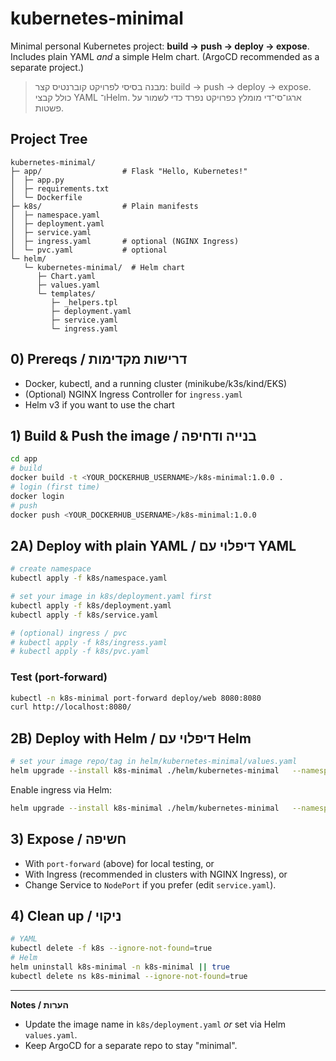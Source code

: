 # kubernetes-minimal

Minimal personal Kubernetes project: **build → push → deploy → expose**.
Includes plain YAML *and* a simple Helm chart. (ArgoCD recommended as a separate project.)

> מבנה בסיסי לפרויקט קוברנטיס קצר: build → push → deploy → expose. כולל קבצי YAML ו־Helm. ארגו־סי־די מומלץ כפרויקט נפרד כדי לשמור על פשטות.

## Project Tree
```
kubernetes-minimal/
├─ app/                  # Flask "Hello, Kubernetes!"
│  ├─ app.py
│  ├─ requirements.txt
│  └─ Dockerfile
├─ k8s/                  # Plain manifests
│  ├─ namespace.yaml
│  ├─ deployment.yaml
│  ├─ service.yaml
│  ├─ ingress.yaml       # optional (NGINX Ingress)
│  └─ pvc.yaml           # optional
└─ helm/
   └─ kubernetes-minimal/  # Helm chart
      ├─ Chart.yaml
      ├─ values.yaml
      └─ templates/
         ├─ _helpers.tpl
         ├─ deployment.yaml
         ├─ service.yaml
         └─ ingress.yaml
```

## 0) Prereqs / דרישות מקדימות
- Docker, kubectl, and a running cluster (minikube/k3s/kind/EKS)
- (Optional) NGINX Ingress Controller for `ingress.yaml`
- Helm v3 if you want to use the chart

## 1) Build & Push the image / בנייה ודחיפה
```bash
cd app
# build
docker build -t <YOUR_DOCKERHUB_USERNAME>/k8s-minimal:1.0.0 .
# login (first time)
docker login
# push
docker push <YOUR_DOCKERHUB_USERNAME>/k8s-minimal:1.0.0
```

## 2A) Deploy with plain YAML / דיפלוי עם YAML
```bash
# create namespace
kubectl apply -f k8s/namespace.yaml

# set your image in k8s/deployment.yaml first
kubectl apply -f k8s/deployment.yaml
kubectl apply -f k8s/service.yaml

# (optional) ingress / pvc
# kubectl apply -f k8s/ingress.yaml
# kubectl apply -f k8s/pvc.yaml
```

### Test (port-forward)
```bash
kubectl -n k8s-minimal port-forward deploy/web 8080:8080
curl http://localhost:8080/
```

## 2B) Deploy with Helm / דיפלוי עם Helm
```bash
# set your image repo/tag in helm/kubernetes-minimal/values.yaml
helm upgrade --install k8s-minimal ./helm/kubernetes-minimal   --namespace k8s-minimal --create-namespace
```

Enable ingress via Helm:
```bash
helm upgrade --install k8s-minimal ./helm/kubernetes-minimal   --namespace k8s-minimal --create-namespace   --set ingress.enabled=true --set ingress.host=k8s-minimal.local
```

## 3) Expose / חשיפה
- With `port-forward` (above) for local testing, or
- With Ingress (recommended in clusters with NGINX Ingress), or
- Change Service to `NodePort` if you prefer (edit `service.yaml`).

## 4) Clean up / ניקוי
```bash
# YAML
kubectl delete -f k8s --ignore-not-found=true
# Helm
helm uninstall k8s-minimal -n k8s-minimal || true
kubectl delete ns k8s-minimal --ignore-not-found=true
```

---
**Notes / הערות**
- Update the image name in `k8s/deployment.yaml` *or* set via Helm `values.yaml`.
- Keep ArgoCD for a separate repo to stay "minimal".
